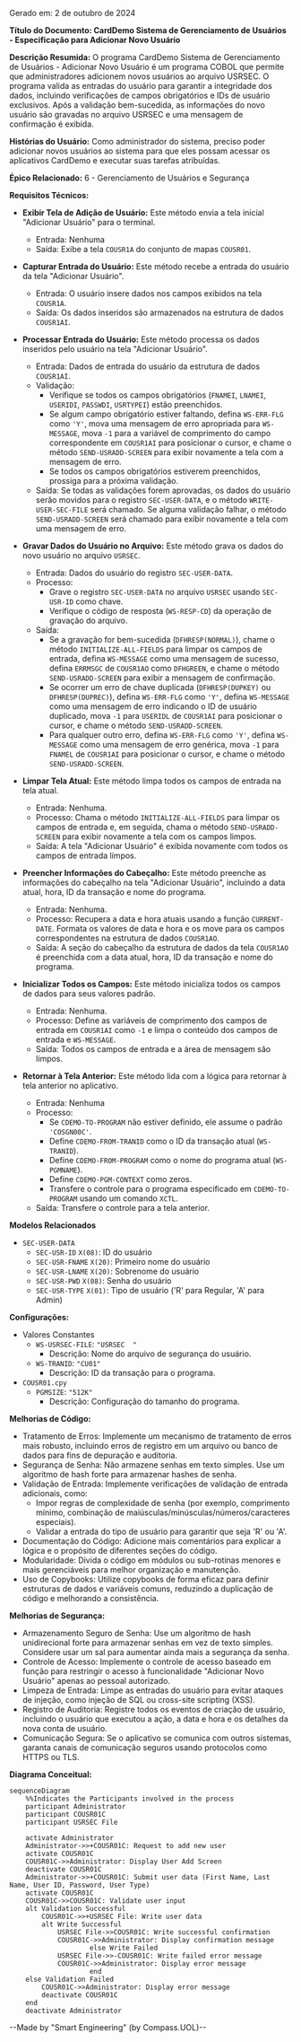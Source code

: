 Gerado em: 2 de outubro de 2024

**Título do Documento: CardDemo Sistema de Gerenciamento de Usuários - Especificação para Adicionar Novo Usuário**

**Descrição Resumida:**
O programa CardDemo Sistema de Gerenciamento de Usuários - Adicionar Novo Usuário é um programa COBOL que permite que administradores adicionem novos usuários ao arquivo USRSEC. O programa valida as entradas do usuário para garantir a integridade dos dados, incluindo verificações de campos obrigatórios e IDs de usuário exclusivos. Após a validação bem-sucedida, as informações do novo usuário são gravadas no arquivo USRSEC e uma mensagem de confirmação é exibida.

**Histórias do Usuário:**
Como administrador do sistema, preciso poder adicionar novos usuários ao sistema para que eles possam acessar os aplicativos CardDemo e executar suas tarefas atribuídas.

**Épico Relacionado:**
6 - Gerenciamento de Usuários e Segurança

**Requisitos Técnicos:**

- **Exibir Tela de Adição de Usuário:** Este método envia a tela inicial "Adicionar Usuário" para o terminal.
  - Entrada: Nenhuma
  - Saída: Exibe a tela `COUSR1A` do conjunto de mapas `COUSR01`.

- **Capturar Entrada do Usuário:** Este método recebe a entrada do usuário da tela "Adicionar Usuário".
  - Entrada: O usuário insere dados nos campos exibidos na tela `COUSR1A`.
  - Saída: Os dados inseridos são armazenados na estrutura de dados `COUSR1AI`.

- **Processar Entrada do Usuário:** Este método processa os dados inseridos pelo usuário na tela "Adicionar Usuário".
  - Entrada: Dados de entrada do usuário da estrutura de dados `COUSR1AI`.
  - Validação: 
    - Verifique se todos os campos obrigatórios (`FNAMEI`, `LNAMEI`, `USERIDI`, `PASSWDI`, `USRTYPEI`) estão preenchidos.
    - Se algum campo obrigatório estiver faltando, defina `WS-ERR-FLG` como `'Y'`, mova uma mensagem de erro apropriada para `WS-MESSAGE`, mova `-1` para a variável de comprimento do campo correspondente em `COUSR1AI` para posicionar o cursor, e chame o método `SEND-USRADD-SCREEN` para exibir novamente a tela com a mensagem de erro.
    - Se todos os campos obrigatórios estiverem preenchidos, prossiga para a próxima validação.
  - Saída: Se todas as validações forem aprovadas, os dados do usuário serão movidos para o registro `SEC-USER-DATA`, e o método `WRITE-USER-SEC-FILE` será chamado. Se alguma validação falhar, o método `SEND-USRADD-SCREEN` será chamado para exibir novamente a tela com uma mensagem de erro.

- **Gravar Dados do Usuário no Arquivo:** Este método grava os dados do novo usuário no arquivo `USRSEC`.
  - Entrada: Dados do usuário do registro `SEC-USER-DATA`.
  - Processo: 
    - Grave o registro `SEC-USER-DATA` no arquivo `USRSEC` usando `SEC-USR-ID` como chave.
    - Verifique o código de resposta (`WS-RESP-CD`) da operação de gravação do arquivo.
  - Saída:
    - Se a gravação for bem-sucedida (`DFHRESP(NORMAL)`), chame o método `INITIALIZE-ALL-FIELDS` para limpar os campos de entrada, defina `WS-MESSAGE` como uma mensagem de sucesso, defina `ERRMSGC` de `COUSR1AO` como `DFHGREEN`, e chame o método `SEND-USRADD-SCREEN` para exibir a mensagem de confirmação.
    - Se ocorrer um erro de chave duplicada (`DFHRESP(DUPKEY)` ou `DFHRESP(DUPREC)`), defina `WS-ERR-FLG` como `'Y'`, defina `WS-MESSAGE` como uma mensagem de erro indicando o ID de usuário duplicado, mova `-1` para `USERIDL` de `COUSR1AI` para posicionar o cursor, e chame o método `SEND-USRADD-SCREEN`.
    - Para qualquer outro erro, defina `WS-ERR-FLG` como `'Y'`, defina `WS-MESSAGE` como uma mensagem de erro genérica, mova `-1` para `FNAMEL` de `COUSR1AI` para posicionar o cursor, e chame o método `SEND-USRADD-SCREEN`.

- **Limpar Tela Atual:** Este método limpa todos os campos de entrada na tela atual.
  - Entrada: Nenhuma.
  - Processo: Chama o método `INITIALIZE-ALL-FIELDS` para limpar os campos de entrada e, em seguida, chama o método `SEND-USRADD-SCREEN` para exibir novamente a tela com os campos limpos.
  - Saída: A tela "Adicionar Usuário" é exibida novamente com todos os campos de entrada limpos.

- **Preencher Informações do Cabeçalho:** Este método preenche as informações do cabeçalho na tela "Adicionar Usuário", incluindo a data atual, hora, ID da transação e nome do programa.
  - Entrada: Nenhuma.
  - Processo: Recupera a data e hora atuais usando a função `CURRENT-DATE`. Formata os valores de data e hora e os move para os campos correspondentes na estrutura de dados `COUSR1AO`.
  - Saída: A seção do cabeçalho da estrutura de dados da tela `COUSR1AO` é preenchida com a data atual, hora, ID da transação e nome do programa.

- **Inicializar Todos os Campos:** Este método inicializa todos os campos de dados para seus valores padrão.
  - Entrada: Nenhuma.
  - Processo: Define as variáveis de comprimento dos campos de entrada em `COUSR1AI` como `-1` e limpa o conteúdo dos campos de entrada e `WS-MESSAGE`.
  - Saída: Todos os campos de entrada e a área de mensagem são limpos.

- **Retornar à Tela Anterior:** Este método lida com a lógica para retornar à tela anterior no aplicativo.
  - Entrada: Nenhuma
  - Processo: 
    - Se `CDEMO-TO-PROGRAM` não estiver definido, ele assume o padrão `'COSGN00C'`.
    - Define `CDEMO-FROM-TRANID` como o ID da transação atual (`WS-TRANID`).
    - Define `CDEMO-FROM-PROGRAM` como o nome do programa atual (`WS-PGMNAME`).
    - Define `CDEMO-PGM-CONTEXT` como zeros.
    - Transfere o controle para o programa especificado em `CDEMO-TO-PROGRAM` usando um comando `XCTL`.
  - Saída: Transfere o controle para a tela anterior.

**Modelos Relacionados**

- `SEC-USER-DATA`
  - `SEC-USR-ID` `X(08)`: ID do usuário
  - `SEC-USR-FNAME` `X(20)`: Primeiro nome do usuário
  - `SEC-USR-LNAME` `X(20)`: Sobrenome do usuário
  - `SEC-USR-PWD` `X(08)`: Senha do usuário
  - `SEC-USR-TYPE` `X(01)`: Tipo de usuário ('R' para Regular, 'A' para Admin)

**Configurações:**

- Valores Constantes
  - `WS-USRSEC-FILE`: `"USRSEC  "`
	- Descrição: Nome do arquivo de segurança do usuário.
  - `WS-TRANID`: `"CU01"`
	- Descrição: ID da transação para o programa.
- `COUSR01.cpy`
  - `PGMSIZE`: `"512K"`
	- Descrição: Configuração do tamanho do programa.

**Melhorias de Código:**

- Tratamento de Erros: Implemente um mecanismo de tratamento de erros mais robusto, incluindo erros de registro em um arquivo ou banco de dados para fins de depuração e auditoria.
- Segurança de Senha: Não armazene senhas em texto simples. Use um algoritmo de hash forte para armazenar hashes de senha.
- Validação de Entrada: Implemente verificações de validação de entrada adicionais, como:
    - Impor regras de complexidade de senha (por exemplo, comprimento mínimo, combinação de maiúsculas/minúsculas/números/caracteres especiais).
    - Validar a entrada do tipo de usuário para garantir que seja 'R' ou 'A'.
- Documentação do Código: Adicione mais comentários para explicar a lógica e o propósito de diferentes seções do código.
- Modularidade: Divida o código em módulos ou sub-rotinas menores e mais gerenciáveis ​​para melhor organização e manutenção.
- Uso de Copybooks: Utilize copybooks de forma eficaz para definir estruturas de dados e variáveis ​​comuns, reduzindo a duplicação de código e melhorando a consistência.

**Melhorias de Segurança:**

- Armazenamento Seguro de Senha: Use um algoritmo de hash unidirecional forte para armazenar senhas em vez de texto simples. Considere usar um sal para aumentar ainda mais a segurança da senha.
- Controle de Acesso: Implemente o controle de acesso baseado em função para restringir o acesso à funcionalidade "Adicionar Novo Usuário" apenas ao pessoal autorizado.
- Limpeza de Entrada: Limpe as entradas do usuário para evitar ataques de injeção, como injeção de SQL ou cross-site scripting (XSS).
- Registro de Auditoria: Registre todos os eventos de criação de usuário, incluindo o usuário que executou a ação, a data e hora e os detalhes da nova conta de usuário.
- Comunicação Segura: Se o aplicativo se comunica com outros sistemas, garanta canais de comunicação seguros usando protocolos como HTTPS ou TLS.

**Diagrama Conceitual:**

```mermaid
sequenceDiagram
    %%Indicates the Participants involved in the process
    participant Administrator
    participant COUSR01C
    participant USRSEC File

    activate Administrator
    Administrator->>+COUSR01C: Request to add new user
    activate COUSR01C
    COUSR01C->>Administrator: Display User Add Screen
    deactivate COUSR01C
    Administrator->>+COUSR01C: Submit user data (First Name, Last Name, User ID, Password, User Type)
    activate COUSR01C
    COUSR01C->>COUSR01C: Validate user input
    alt Validation Successful
        COUSR01C->>+USRSEC File: Write user data
        alt Write Successful
            USRSEC File->>COUSR01C: Write successful confirmation
            COUSR01C->>Administrator: Display confirmation message
                    else Write Failed
            USRSEC File->>-COUSR01C: Write failed error message
            COUSR01C->>Administrator: Display error message
                    end
    else Validation Failed
        COUSR01C->>Administrator: Display error message
        deactivate COUSR01C
    end
    deactivate Administrator
```

--Made by "Smart Engineering" (by Compass.UOL)--